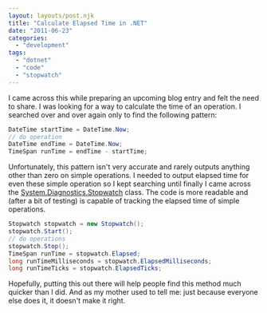 ```yaml
---
layout: layouts/post.njk
title: "Calculate Elapsed Time in .NET"
date: "2011-06-23"
categories: 
  - "development"
tags: 
  - "dotnet"
  - "code"
  - "stopwatch"
---
```


I came across this while preparing an upcoming blog entry and felt the need to share. I was looking for a way to calculate the time of an operation. I searched over and over again only to find the following pattern:

``` csharp
DateTime startTime = DateTime.Now;
// do operation
DateTime endTime = DateTime.Now;
TimeSpan runTime = endTime - startTime;
```

Unfortunately, this pattern isn't very accurate and rarely outputs anything other than zero on simple operations. I needed to output elapsed time for even these simple operation so I kept searching until finally I came across the [System.Diagnostics.Stopwatch](http://msdn.microsoft.com/en-us/library/system.diagnostics.stopwatch.aspx "System.Diagnostics.Stopwatch MSDN Page") class. The code is more readable and (after a bit of testing) is capable of tracking the elapsed time of simple operations.

``` csharp
Stopwatch stopwatch = new Stopwatch();
stopwatch.Start();
// do operations
stopwatch.Stop();
TimeSpan runTime = stopwatch.Elapsed;
long runTimeMilliseconds = stopwatch.ElapsedMilliseconds;
long runTimeTicks = stopwatch.ElapsedTicks;
```

Hopefully, putting this out there will help people find this method much quicker than I did. And as my mother used to tell me: just because everyone else does it, it doesn't make it right.
